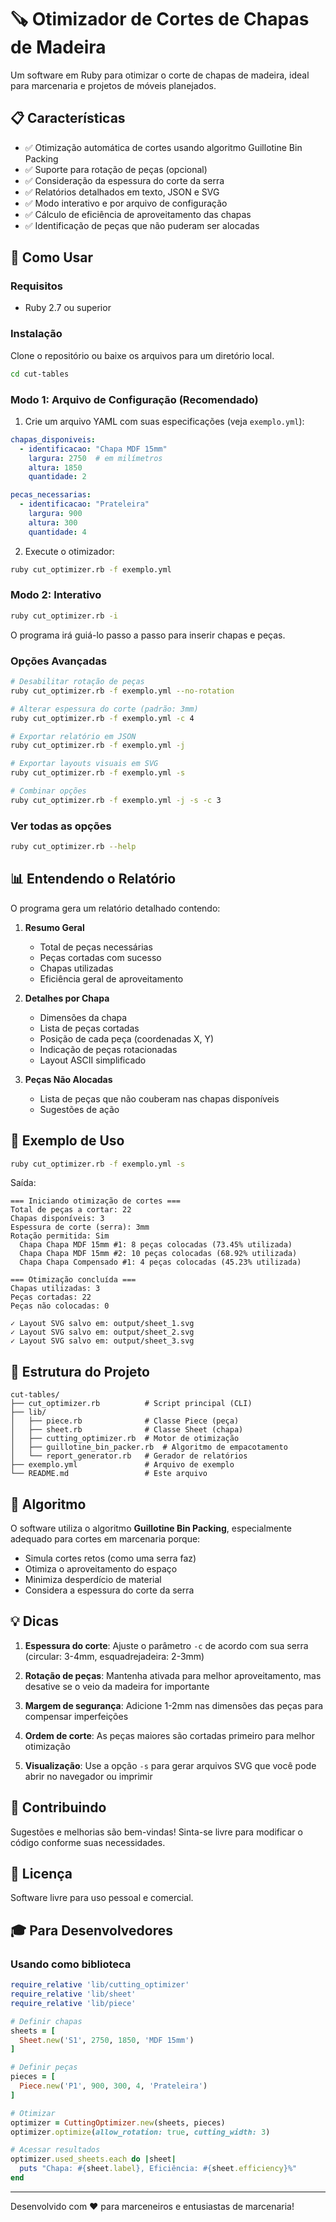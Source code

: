 # 🪚 Otimizador de Cortes de Chapas de Madeira

Um software em Ruby para otimizar o corte de chapas de madeira, ideal para marcenaria e projetos de móveis planejados.

## 📋 Características

- ✅ Otimização automática de cortes usando algoritmo Guillotine Bin Packing
- ✅ Suporte para rotação de peças (opcional)
- ✅ Consideração da espessura do corte da serra
- ✅ Relatórios detalhados em texto, JSON e SVG
- ✅ Modo interativo e por arquivo de configuração
- ✅ Cálculo de eficiência de aproveitamento das chapas
- ✅ Identificação de peças que não puderam ser alocadas

## 🚀 Como Usar

### Requisitos

- Ruby 2.7 ou superior

### Instalação

Clone o repositório ou baixe os arquivos para um diretório local.

```bash
cd cut-tables
```

### Modo 1: Arquivo de Configuração (Recomendado)

1. Crie um arquivo YAML com suas especificações (veja `exemplo.yml`):

```yaml
chapas_disponiveis:
  - identificacao: "Chapa MDF 15mm"
    largura: 2750  # em milímetros
    altura: 1850
    quantidade: 2

pecas_necessarias:
  - identificacao: "Prateleira"
    largura: 900
    altura: 300
    quantidade: 4
```

2. Execute o otimizador:

```bash
ruby cut_optimizer.rb -f exemplo.yml
```

### Modo 2: Interativo

```bash
ruby cut_optimizer.rb -i
```

O programa irá guiá-lo passo a passo para inserir chapas e peças.

### Opções Avançadas

```bash
# Desabilitar rotação de peças
ruby cut_optimizer.rb -f exemplo.yml --no-rotation

# Alterar espessura do corte (padrão: 3mm)
ruby cut_optimizer.rb -f exemplo.yml -c 4

# Exportar relatório em JSON
ruby cut_optimizer.rb -f exemplo.yml -j

# Exportar layouts visuais em SVG
ruby cut_optimizer.rb -f exemplo.yml -s

# Combinar opções
ruby cut_optimizer.rb -f exemplo.yml -j -s -c 3
```

### Ver todas as opções

```bash
ruby cut_optimizer.rb --help
```

## 📊 Entendendo o Relatório

O programa gera um relatório detalhado contendo:

1. **Resumo Geral**
   - Total de peças necessárias
   - Peças cortadas com sucesso
   - Chapas utilizadas
   - Eficiência geral de aproveitamento

2. **Detalhes por Chapa**
   - Dimensões da chapa
   - Lista de peças cortadas
   - Posição de cada peça (coordenadas X, Y)
   - Indicação de peças rotacionadas
   - Layout ASCII simplificado

3. **Peças Não Alocadas**
   - Lista de peças que não couberam nas chapas disponíveis
   - Sugestões de ação

## 🎯 Exemplo de Uso

```bash
ruby cut_optimizer.rb -f exemplo.yml -s
```

Saída:
```
=== Iniciando otimização de cortes ===
Total de peças a cortar: 22
Chapas disponíveis: 3
Espessura de corte (serra): 3mm
Rotação permitida: Sim
  Chapa Chapa MDF 15mm #1: 8 peças colocadas (73.45% utilizada)
  Chapa Chapa MDF 15mm #2: 10 peças colocadas (68.92% utilizada)
  Chapa Chapa Compensado #1: 4 peças colocadas (45.23% utilizada)

=== Otimização concluída ===
Chapas utilizadas: 3
Peças cortadas: 22
Peças não colocadas: 0

✓ Layout SVG salvo em: output/sheet_1.svg
✓ Layout SVG salvo em: output/sheet_2.svg
✓ Layout SVG salvo em: output/sheet_3.svg
```

## 🔧 Estrutura do Projeto

```
cut-tables/
├── cut_optimizer.rb          # Script principal (CLI)
├── lib/
│   ├── piece.rb              # Classe Piece (peça)
│   ├── sheet.rb              # Classe Sheet (chapa)
│   ├── cutting_optimizer.rb  # Motor de otimização
│   ├── guillotine_bin_packer.rb  # Algoritmo de empacotamento
│   └── report_generator.rb   # Gerador de relatórios
├── exemplo.yml               # Arquivo de exemplo
└── README.md                 # Este arquivo
```

## 🧮 Algoritmo

O software utiliza o algoritmo **Guillotine Bin Packing**, especialmente adequado para cortes em marcenaria porque:

- Simula cortes retos (como uma serra faz)
- Otimiza o aproveitamento do espaço
- Minimiza desperdício de material
- Considera a espessura do corte da serra

## 💡 Dicas

1. **Espessura do corte**: Ajuste o parâmetro `-c` de acordo com sua serra (circular: 3-4mm, esquadrejadeira: 2-3mm)

2. **Rotação de peças**: Mantenha ativada para melhor aproveitamento, mas desative se o veio da madeira for importante

3. **Margem de segurança**: Adicione 1-2mm nas dimensões das peças para compensar imperfeições

4. **Ordem de corte**: As peças maiores são cortadas primeiro para melhor otimização

5. **Visualização**: Use a opção `-s` para gerar arquivos SVG que você pode abrir no navegador ou imprimir

## 🤝 Contribuindo

Sugestões e melhorias são bem-vindas! Sinta-se livre para modificar o código conforme suas necessidades.

## 📝 Licença

Software livre para uso pessoal e comercial.

## 🎓 Para Desenvolvedores

### Usando como biblioteca

```ruby
require_relative 'lib/cutting_optimizer'
require_relative 'lib/sheet'
require_relative 'lib/piece'

# Definir chapas
sheets = [
  Sheet.new('S1', 2750, 1850, 'MDF 15mm')
]

# Definir peças
pieces = [
  Piece.new('P1', 900, 300, 4, 'Prateleira')
]

# Otimizar
optimizer = CuttingOptimizer.new(sheets, pieces)
optimizer.optimize(allow_rotation: true, cutting_width: 3)

# Acessar resultados
optimizer.used_sheets.each do |sheet|
  puts "Chapa: #{sheet.label}, Eficiência: #{sheet.efficiency}%"
end
```

---

Desenvolvido com ❤️ para marceneiros e entusiastas de marcenaria!

